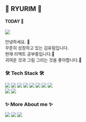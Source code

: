 ## 🔮 RYURIM 🔮
 
#### TODAY 👀
<img src="https://hits.seeyoufarm.com/api/count/incr/badge.svg?url=https%3A%2F%2Fgithub.com%2Fryurim0109&count_bg=%2379C83D&title_bg=%23555555&icon=ghostery.svg&icon_color=%23E7E7E7&title=hits&edge_flat=false"/>
  
<p> 안녕하세요. 👋 <br />
꾸준히 성장하고 있는 김유림입니다.<br />
현재 리액트 공부중입니다.🏃<br />
귀여운 것과 그림 그리는 것을 좋아합니다.👻 <br />
</p>



### 🛠 Tech Stack 🛠 
<p float="left">
<img src="https://img.shields.io/badge/Html5-E34F26?style=flat&logo=html5&logoColor=white">
<img src="https://img.shields.io/badge/Css3-1572B6?style=flat&logo=CSS3&logoColor=white">
<img src="https://img.shields.io/badge/Javascript-F7DF1E?style=flat&logo=JavaScript&logoColor=black">
<img src="https://img.shields.io/badge/Typescript-3178C6?style=flat&logo=TypeScript&logoColor=black">
<img src="https://img.shields.io/badge/React-1496FF?style=flat&logo=react&logoColor=white">
<img src="https://img.shields.io/badge/Next-000000?style=flat&logo=Next.js&logoColor=white">
<img src="https://img.shields.io/badge/Redux-764ABC?style=flat&logo=redux&logoColor=EF2D5E">
<img src="https://img.shields.io/badge/Firebase-FFCA28?style=flat&logo=firebase&logoColor=black"> <br/>
<img src="https://img.shields.io/badge/Figma-F24E1E?style=flat&logo=figma&logoColor=white">
<img src="https://img.shields.io/badge/StyledComponents-DB7093?style=flat&logo=styledcomponents&logoColor=white">
</p>

### ✨ More About me ✨ 
<p float="left">
<a href="https://www.instagram.com/ryu_ri_m/?hl=ko"><img src="https://img.shields.io/badge/Instagram-E4405F?style=flat-square&logo=Instagram&logoColor=white" /></a>
<a href="https://ryurim.tistory.com/"><img src="https://img.shields.io/badge/Tistory-FFB80B?style=flat-square&logo=Tistory&logoColor=white" /></a>
<a href="mailto:dbfla5036@gmail.com"><img src="https://img.shields.io/badge/gmail-EA4335?style=flat-square&logo=gmail&logoColor=white" /></a>

</p>



